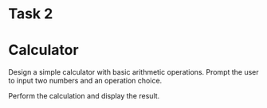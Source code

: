 
# Task 2
# Calculator

Design a simple calculator with basic arithmetic operations.
Prompt the user to input two numbers and an operation choice.

Perform the calculation and display the result.
